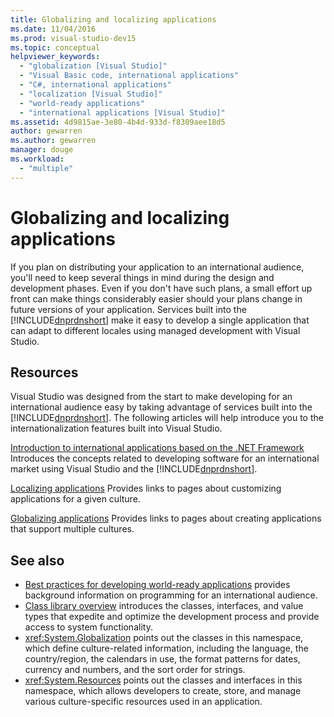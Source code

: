 ```yaml
---
title: Globalizing and localizing applications
ms.date: 11/04/2016
ms.prod: visual-studio-dev15
ms.topic: conceptual
helpviewer_keywords:
  - "globalization [Visual Studio]"
  - "Visual Basic code, international applications"
  - "C#, international applications"
  - "localization [Visual Studio]"
  - "world-ready applications"
  - "international applications [Visual Studio]"
ms.assetid: 4d9815ae-3e80-4b4d-933d-f8309aee18d5
author: gewarren
ms.author: gewarren
manager: douge
ms.workload:
  - "multiple"
---
```

# Globalizing and localizing applications

If you plan on distributing your application to an international audience, you'll need to keep several things in mind during the design and development phases. Even if you don't have such plans, a small effort up front can make things considerably easier should your plans change in future versions of your application. Services built into the [!INCLUDE[dnprdnshort](../code-quality/includes/dnprdnshort_md.md)] make it easy to develop a single application that can adapt to different locales using managed development with Visual Studio.

## Resources

 Visual Studio was designed from the start to make developing for an international audience easy by taking advantage of services built into the [!INCLUDE[dnprdnshort](../code-quality/includes/dnprdnshort_md.md)]. The following articles will help introduce you to the internationalization features built into Visual Studio.

 [Introduction to international applications based on the .NET Framework](../ide/introduction-to-international-applications-based-on-the-dotnet-framework.md)
 Introduces the concepts related to developing software for an international market using Visual Studio and the [!INCLUDE[dnprdnshort](../code-quality/includes/dnprdnshort_md.md)].

 [Localizing applications](../ide/localizing-applications.md)
 Provides links to pages about customizing applications for a given culture.

 [Globalizing applications](../ide/globalizing-applications.md)
 Provides links to pages about creating applications that support multiple cultures.

## See also

- [Best practices for developing world-ready applications](/dotnet/standard/globalization-localization/best-practices-for-developing-world-ready-apps) provides background information on programming for an international audience.
- [Class library overview](/dotnet/standard/class-library-overview) introduces the classes, interfaces, and value types that expedite and optimize the development process and provide access to system functionality.
- <xref:System.Globalization> points out the classes in this namespace, which define culture-related information, including the language, the country/region, the calendars in use, the format patterns for dates, currency and numbers, and the sort order for strings.
- <xref:System.Resources> points out the classes and interfaces in this namespace, which allows developers to create, store, and manage various culture-specific resources used in an application.